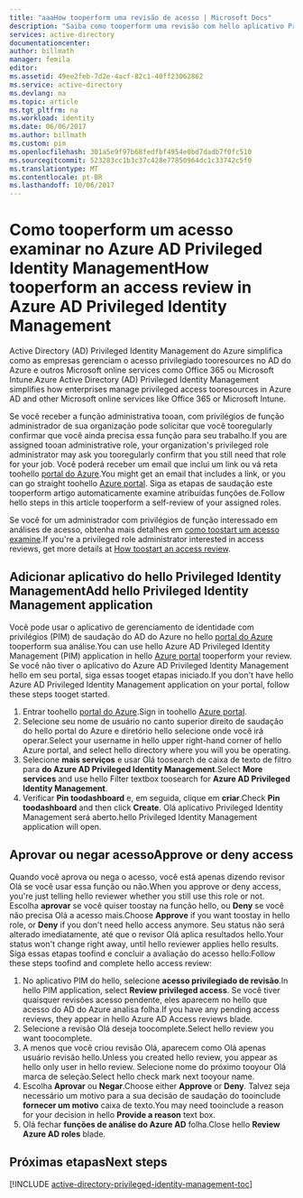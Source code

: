 ```yaml
---
title: "aaaHow tooperform uma revisão de acesso | Microsoft Docs"
description: "Saiba como tooperform uma revisão com hello aplicativo Privileged Identity Management do Azure."
services: active-directory
documentationcenter: 
author: billmath
manager: femila
editor: 
ms.assetid: 49ee2feb-7d2e-4acf-82c1-40ff23062862
ms.service: active-directory
ms.devlang: na
ms.topic: article
ms.tgt_pltfrm: na
ms.workload: identity
ms.date: 06/06/2017
ms.author: billmath
ms.custom: pim
ms.openlocfilehash: 301a5e9f97b68fedfbf4954e0bd7dadb7f0fc510
ms.sourcegitcommit: 523283cc1b3c37c428e77850964dc1c33742c5f0
ms.translationtype: MT
ms.contentlocale: pt-BR
ms.lasthandoff: 10/06/2017
---
```

# <a name="how-tooperform-an-access-review-in-azure-ad-privileged-identity-management"></a><span data-ttu-id="9dcf3-103">Como tooperform um acesso examinar no Azure AD Privileged Identity Management</span><span class="sxs-lookup"><span data-stu-id="9dcf3-103">How tooperform an access review in Azure AD Privileged Identity Management</span></span>
<span data-ttu-id="9dcf3-104">Active Directory (AD) Privileged Identity Management do Azure simplifica como as empresas gerenciam o acesso privilegiado tooresources no AD do Azure e outros Microsoft online services como Office 365 ou Microsoft Intune.</span><span class="sxs-lookup"><span data-stu-id="9dcf3-104">Azure Active Directory (AD) Privileged Identity Management simplifies how enterprises manage privileged access tooresources in Azure AD and other Microsoft online services like Office 365 or Microsoft Intune.</span></span>  

<span data-ttu-id="9dcf3-105">Se você receber a função administrativa tooan, com privilégios de função administrador de sua organização pode solicitar que você tooregularly confirmar que você ainda precisa essa função para seu trabalho.</span><span class="sxs-lookup"><span data-stu-id="9dcf3-105">If you are assigned tooan administrative role, your organization's privileged role administrator may ask you tooregularly confirm that you still need that role for your job.</span></span> <span data-ttu-id="9dcf3-106">Você poderá receber um email que inclui um link ou vá reta toohello [portal do Azure](https://portal.azure.com).</span><span class="sxs-lookup"><span data-stu-id="9dcf3-106">You might get an email that includes a link, or you can go straight toohello [Azure portal](https://portal.azure.com).</span></span> <span data-ttu-id="9dcf3-107">Siga as etapas de saudação este tooperform artigo automaticamente examine atribuídas funções de.</span><span class="sxs-lookup"><span data-stu-id="9dcf3-107">Follow hello steps in this article tooperform a self-review of your assigned roles.</span></span>

<span data-ttu-id="9dcf3-108">Se você for um administrador com privilégios de função interessado em análises de acesso, obtenha mais detalhes em [como toostart um acesso examine](active-directory-privileged-identity-management-how-to-start-security-review.md).</span><span class="sxs-lookup"><span data-stu-id="9dcf3-108">If you're a privileged role administrator interested in access reviews, get more details at [How toostart an access review](active-directory-privileged-identity-management-how-to-start-security-review.md).</span></span>

## <a name="add-hello-privileged-identity-management-application"></a><span data-ttu-id="9dcf3-109">Adicionar aplicativo do hello Privileged Identity Management</span><span class="sxs-lookup"><span data-stu-id="9dcf3-109">Add hello Privileged Identity Management application</span></span>
<span data-ttu-id="9dcf3-110">Você pode usar o aplicativo de gerenciamento de identidade com privilégios (PIM) de saudação do AD do Azure no hello [portal do Azure](https://portal.azure.com/) tooperform sua análise.</span><span class="sxs-lookup"><span data-stu-id="9dcf3-110">You can use hello Azure AD Privileged Identity Management (PIM) application in hello [Azure portal](https://portal.azure.com/) tooperform your review.</span></span>  <span data-ttu-id="9dcf3-111">Se você não tiver o aplicativo do Azure AD Privileged Identity Management hello em seu portal, siga essas tooget etapas iniciado.</span><span class="sxs-lookup"><span data-stu-id="9dcf3-111">If you don't have hello Azure AD Privileged Identity Management application on your portal, follow these steps tooget started.</span></span>

1. <span data-ttu-id="9dcf3-112">Entrar toohello [portal do Azure](https://portal.azure.com/).</span><span class="sxs-lookup"><span data-stu-id="9dcf3-112">Sign in toohello [Azure portal](https://portal.azure.com/).</span></span>
2. <span data-ttu-id="9dcf3-113">Selecione seu nome de usuário no canto superior direito de saudação do hello portal do Azure e diretório hello selecione onde você irá operar.</span><span class="sxs-lookup"><span data-stu-id="9dcf3-113">Select your username in hello upper right-hand corner of hello Azure portal, and select hello directory where you will you be operating.</span></span>
3. <span data-ttu-id="9dcf3-114">Selecione **mais serviços** e usar Olá toosearch de caixa de texto de filtro para **do Azure AD Privileged Identity Management**.</span><span class="sxs-lookup"><span data-stu-id="9dcf3-114">Select **More services** and use hello Filter textbox toosearch for **Azure AD Privileged Identity Management**.</span></span>
4. <span data-ttu-id="9dcf3-115">Verificar **Pin toodashboard** e, em seguida, clique em **criar**.</span><span class="sxs-lookup"><span data-stu-id="9dcf3-115">Check **Pin toodashboard** and then click **Create**.</span></span> <span data-ttu-id="9dcf3-116">Olá aplicativo Privileged Identity Management será aberto.</span><span class="sxs-lookup"><span data-stu-id="9dcf3-116">hello Privileged Identity Management application will open.</span></span>

## <a name="approve-or-deny-access"></a><span data-ttu-id="9dcf3-117">Aprovar ou negar acesso</span><span class="sxs-lookup"><span data-stu-id="9dcf3-117">Approve or deny access</span></span>
<span data-ttu-id="9dcf3-118">Quando você aprova ou nega o acesso, você está apenas dizendo revisor Olá se você usar essa função ou não.</span><span class="sxs-lookup"><span data-stu-id="9dcf3-118">When you approve or deny access, you're just telling hello reviewer whether you still use this role or not.</span></span> <span data-ttu-id="9dcf3-119">Escolha **aprovar** se você quiser toostay na função hello, ou **Deny** se você não precisa Olá a acesso mais.</span><span class="sxs-lookup"><span data-stu-id="9dcf3-119">Choose **Approve** if you want toostay in hello role, or **Deny** if you don't need hello access anymore.</span></span> <span data-ttu-id="9dcf3-120">Seu status não será alterado imediatamente, até que o revisor Olá aplica resultados hello.</span><span class="sxs-lookup"><span data-stu-id="9dcf3-120">Your status won't change right away, until hello reviewer applies hello results.</span></span>
<span data-ttu-id="9dcf3-121">Siga essas etapas toofind e concluir a avaliação do acesso hello:</span><span class="sxs-lookup"><span data-stu-id="9dcf3-121">Follow these steps toofind and complete hello access review:</span></span>

1. <span data-ttu-id="9dcf3-122">No aplicativo PIM do hello, selecione **acesso privilegiado de revisão**.</span><span class="sxs-lookup"><span data-stu-id="9dcf3-122">In hello PIM application, select **Review privileged access**.</span></span> <span data-ttu-id="9dcf3-123">Se você tiver quaisquer revisões acesso pendente, eles aparecem no hello que acesso do AD do Azure analisa folha.</span><span class="sxs-lookup"><span data-stu-id="9dcf3-123">If you have any pending access reviews, they appear in hello Azure AD Access reviews blade.</span></span>
2. <span data-ttu-id="9dcf3-124">Selecione a revisão Olá deseja toocomplete.</span><span class="sxs-lookup"><span data-stu-id="9dcf3-124">Select hello review you want toocomplete.</span></span>
3. <span data-ttu-id="9dcf3-125">A menos que você criou revisão Olá, aparecem como Olá apenas usuário revisão hello.</span><span class="sxs-lookup"><span data-stu-id="9dcf3-125">Unless you created hello review, you appear as hello only user in hello review.</span></span> <span data-ttu-id="9dcf3-126">Selecione nome do próximo tooyour Olá marca de seleção.</span><span class="sxs-lookup"><span data-stu-id="9dcf3-126">Select hello check mark next tooyour name.</span></span>
4. <span data-ttu-id="9dcf3-127">Escolha **Aprovar** ou **Negar**.</span><span class="sxs-lookup"><span data-stu-id="9dcf3-127">Choose either **Approve** or **Deny**.</span></span> <span data-ttu-id="9dcf3-128">Talvez seja necessário um motivo para a sua decisão de saudação do tooinclude **fornecer um motivo** caixa de texto.</span><span class="sxs-lookup"><span data-stu-id="9dcf3-128">You may need tooinclude a reason for your decision in hello **Provide a reason** text box.</span></span>  
5. <span data-ttu-id="9dcf3-129">Olá fechar **funções de análise do Azure AD** folha.</span><span class="sxs-lookup"><span data-stu-id="9dcf3-129">Close hello **Review Azure AD roles** blade.</span></span>

<!--Every topic should have next steps and links toohello next logical set of content tookeep hello customer engaged-->
## <a name="next-steps"></a><span data-ttu-id="9dcf3-130">Próximas etapas</span><span class="sxs-lookup"><span data-stu-id="9dcf3-130">Next steps</span></span>
[!INCLUDE [active-directory-privileged-identity-management-toc](../../includes/active-directory-privileged-identity-management-toc.md)]

<!--Image references-->

[1]: ./media/active-directory-privileged-identity-management-configure/PIM_EnablePim.png
